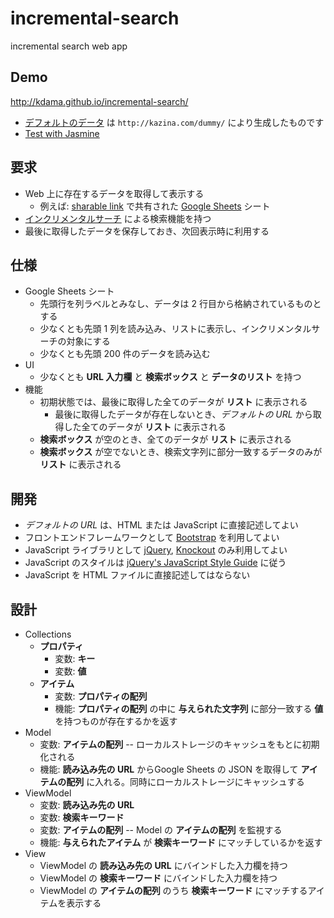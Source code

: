 # incremental-search
incremental search web app

Demo
----
http://kdama.github.io/incremental-search/
* [デフォルトのデータ](https://docs.google.com/spreadsheets/d/1NH9rvVIudYRMMU4ETmRNdiTJQR36xCVYviVWjTEj5pM/pubhtml) は `http://kazina.com/dummy/` により生成したものです
* [Test with Jasmine](http://kdama.github.io/incremental-search/test/jasmine/SpecRunner.html)

要求
----

* Web 上に存在するデータを取得して表示する
  * 例えば: [sharable link](https://support.google.com/docs/answer/2494822) で共有された [Google Sheets](https://docs.google.com/spreadsheets/) シート
* [インクリメンタルサーチ](https://ja.wikipedia.org/wiki/%E3%82%A4%E3%83%B3%E3%82%AF%E3%83%AA%E3%83%A1%E3%83%B3%E3%82%BF%E3%83%AB%E3%82%B5%E3%83%BC%E3%83%81) による検索機能を持つ
* 最後に取得したデータを保存しておき、次回表示時に利用する

仕様
----

* Google Sheets シート
  * 先頭行を列ラベルとみなし、データは 2 行目から格納されているものとする
  * 少なくとも先頭 1 列を読み込み、リストに表示し、インクリメンタルサーチの対象にする
  * 少なくとも先頭 200 件のデータを読み込む
* UI
  * 少なくとも **URL 入力欄** と **検索ボックス** と **データのリスト** を持つ
* 機能
  * 初期状態では、最後に取得した全てのデータが **リスト** に表示される
    * 最後に取得したデータが存在しないとき、*デフォルトの URL* から取得した全てのデータが **リスト** に表示される
  * **検索ボックス** が空のとき、全てのデータが **リスト** に表示される
  * **検索ボックス** が空でないとき、検索文字列に部分一致するデータのみが **リスト** に表示される

開発
----

* *デフォルトの URL* は、HTML または JavaScript に直接記述してよい
* フロントエンドフレームワークとして [Bootstrap](http://getbootstrap.com/) を利用してよい
* JavaScript ライブラリとして [jQuery](http://jquery.com/), [Knockout](http://knockoutjs.com/) のみ利用してよい
* JavaScript のスタイルは [jQuery's JavaScript Style Guide](https://contribute.jquery.org/style-guide/js/) に従う
* JavaScript を HTML ファイルに直接記述してはならない

設計
----

* Collections
  * **プロパティ**
    * 変数: **キー**
    * 変数: **値**
  * **アイテム**
    * 変数: **プロパティの配列**
    * 機能: **プロパティの配列** の中に **与えられた文字列** に部分一致する **値** を持つものが存在するかを返す
* Model
  * 変数: **アイテムの配列** -- ローカルストレージのキャッシュをもとに初期化される
  * 機能: **読み込み先の URL** からGoogle Sheets の JSON を取得して **アイテムの配列** に入れる。同時にローカルストレージにキャッシュする
* ViewModel
  * 変数: **読み込み先の URL**
  * 変数: **検索キーワード**
  * 変数: **アイテムの配列** -- Model の **アイテムの配列** を監視する
  * 機能: **与えられたアイテム** が **検索キーワード** にマッチしているかを返す
* View
  * ViewModel の **読み込み先の URL** にバインドした入力欄を持つ
  * ViewModel の **検索キーワード** にバインドした入力欄を持つ
  * ViewModel の **アイテムの配列** のうち **検索キーワード** にマッチするアイテムを表示する
